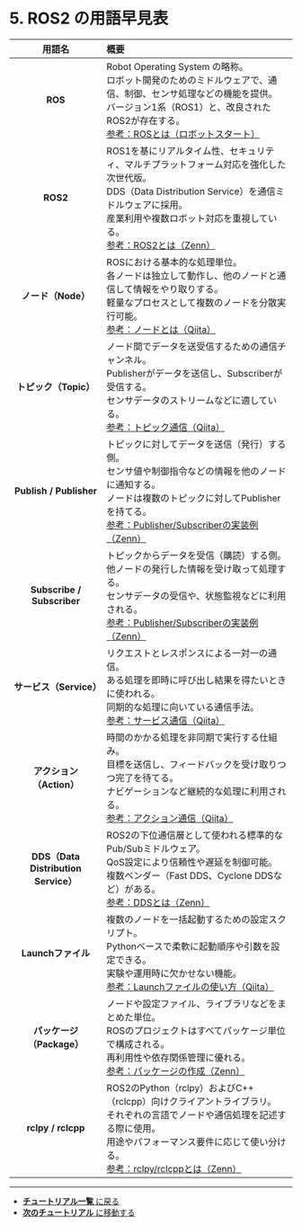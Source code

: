 # 5. ROS2 の用語早見表

| 用語名 | 概要 |
|:---:|:---|
| **ROS** | Robot Operating System の略称。<br>ロボット開発のためのミドルウェアで、通信、制御、センサ処理などの機能を提供。<br>バージョン1系（ROS1）と、改良されたROS2が存在する。<br>[参考：ROSとは（ロボットスタート）](https://robotstart.info/2018/03/12/ros-robot-operating-system.html) |
| **ROS2** | ROS1を基にリアルタイム性、セキュリティ、マルチプラットフォーム対応を強化した次世代版。<br>DDS（Data Distribution Service）を通信ミドルウェアに採用。<br>産業利用や複数ロボット対応を重視している。<br>[参考：ROS2とは（Zenn）](https://zenn.dev/karakuri/articles/ros2-intro) |
| **ノード（Node）** | ROSにおける基本的な処理単位。<br>各ノードは独立して動作し、他のノードと通信して情報をやり取りする。<br>軽量なプロセスとして複数のノードを分散実行可能。<br>[参考：ノードとは（Qiita）](https://qiita.com/srs/items/efc3f5b9b1e0d5c9e6c2) |
| **トピック（Topic）** | ノード間でデータを送受信するための通信チャンネル。<br>Publisherがデータを送信し、Subscriberが受信する。<br>センサデータのストリームなどに適している。<br>[参考：トピック通信（Qiita）](https://qiita.com/srs/items/efc3f5b9b1e0d5c9e6c2#%E3%83%88%E3%83%94%E3%83%83%E3%82%AF%E9%80%9A%E4%BF%A1) |
| **Publish / Publisher** | トピックに対してデータを送信（発行）する側。<br>センサ値や制御指令などの情報を他のノードに通知する。<br>ノードは複数のトピックに対してPublisherを持てる。<br>[参考：Publisher/Subscriberの実装例（Zenn）](https://zenn.dev/karakuri/articles/ros2-pub-sub-python) |
| **Subscribe / Subscriber** | トピックからデータを受信（購読）する側。<br>他ノードの発行した情報を受け取って処理する。<br>センサデータの受信や、状態監視などに利用される。<br>[参考：Publisher/Subscriberの実装例（Zenn）](https://zenn.dev/karakuri/articles/ros2-pub-sub-python) |
| **サービス（Service）** | リクエストとレスポンスによる一対一の通信。<br>ある処理を即時に呼び出し結果を得たいときに使われる。<br>同期的な処理に向いている通信手法。<br>[参考：サービス通信（Qiita）](https://qiita.com/karakuri/items/1b7e0d6d3e8a3a8e0d9f) |
| **アクション（Action）** | 時間のかかる処理を非同期で実行する仕組み。<br>目標を送信し、フィードバックを受け取りつつ完了を待てる。<br>ナビゲーションなど継続的な処理に利用される。<br>[参考：アクション通信（Qiita）](https://qiita.com/karakuri/items/1b7e0d6d3e8a3a8e0d9f#%E3%82%A2%E3%82%AF%E3%82%B7%E3%83%A7%E3%83%B3%E9%80%9A%E4%BF%A1) |
| **DDS（Data Distribution Service）** | ROS2の下位通信層として使われる標準的なPub/Subミドルウェア。<br>QoS設定により信頼性や遅延を制御可能。<br>複数ベンダー（Fast DDS、Cyclone DDSなど）がある。<br>[参考：DDSとは（Zenn）](https://zenn.dev/karakuri/articles/ros2-dds) |
| **Launchファイル** | 複数のノードを一括起動するための設定スクリプト。<br>Pythonベースで柔軟に起動順序や引数を設定できる。<br>実験や運用時に欠かせない機能。<br>[参考：Launchファイルの使い方（Qiita）](https://qiita.com/karakuri/items/1b7e0d6d3e8a3a8e0d9f#launch%E3%83%95%E3%82%A1%E3%82%A4%E3%83%AB) |
| **パッケージ（Package）** | ノードや設定ファイル、ライブラリなどをまとめた単位。<br>ROSのプロジェクトはすべてパッケージ単位で構成される。<br>再利用性や依存関係管理に優れる。<br>[参考：パッケージの作成（Zenn）](https://zenn.dev/karakuri/articles/ros2-package) |
| **rclpy / rclcpp** | ROS2のPython（rclpy）およびC++（rclcpp）向けクライアントライブラリ。<br>それぞれの言語でノードや通信処理を記述する際に使用。<br>用途やパフォーマンス要件に応じて使い分ける。<br>[参考：rclpy/rclcppとは（Zenn）](https://zenn.dev/karakuri/articles/ros2-pub-sub-python) |




---

- [**チュートリアル一覧** に戻る](./toc.md)
- [**次のチュートリアル** に移動する](./tutorial6.md)
